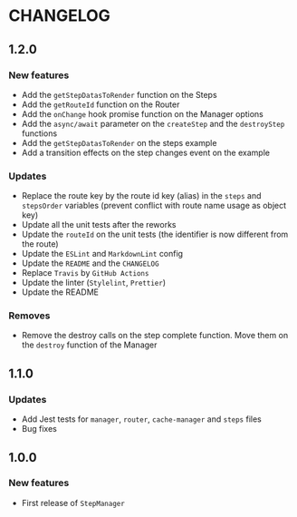 # CHANGELOG

## 1.2.0

### New features

* Add the `getStepDatasToRender` function on the Steps
* Add the `getRouteId` function on the Router
* Add the `onChange` hook promise function on the Manager options
* Add the `async/await` parameter on the `createStep` and the `destroyStep` functions
* Add the `getStepDatasToRender` on the steps example
* Add a transition effects on the step changes event on the example

### Updates

* Replace the route key by the route id key (alias) in the `steps` and `stepsOrder` variables (prevent conflict with route name usage as object key)
* Update all the unit tests after the reworks
* Update the `routeId` on the unit tests (the identifier is now different from the route)
* Update the `ESLint` and `MarkdownLint` config
* Update the `README` and the `CHANGELOG`
* Replace `Travis` by `GitHub Actions`
* Update the linter (`Stylelint`, `Prettier`)
* Update the README

### Removes

* Remove the destroy calls on the step complete function. Move them on the `destroy` function of the Manager

## 1.1.0

### Updates

* Add Jest tests for `manager`, `router`, `cache-manager` and `steps` files
* Bug fixes

## 1.0.0

### New features

* First release of `StepManager`
